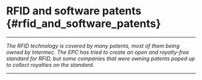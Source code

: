 # RFID and software patents {#rfid_and_software_patents}

------------------------------------------------------------------------

*The RFID technology is covered by many patents, most of them being
owned by Intermec. The EPC has tried to create an open and royalty-free
standard for RFID, but some companies that were owning patents poped up
to collect royalties on the standard.*

------------------------------------------------------------------------
